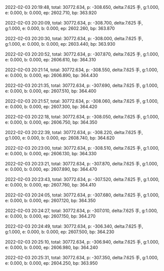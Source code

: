 2022-02-03 20:19:48, total: 30772.634, p: -308.650, delta:7.625 手, g:1.000, e: 0.000, b: 0.000, ep: 2602.710, bp: 363.920

2022-02-03 20:20:09, total: 30772.634, p: -308.700, delta:7.625 手, g:1.000, e: 0.000, b: 0.000, ep: 2602.260, bp: 363.870

2022-02-03 20:20:30, total: 30772.634, p: -308.000, delta:7.625 手, g:1.000, e: 0.000, b: 0.000, ep: 2603.440, bp: 363.930

2022-02-03 20:20:52, total: 30772.634, p: -307.870, delta:7.625 手, g:1.000, e: 0.000, b: 0.000, ep: 2606.610, bp: 364.310

2022-02-03 20:21:14, total: 30772.634, p: -308.550, delta:7.625 手, g:1.000, e: 0.000, b: 0.000, ep: 2606.890, bp: 364.430

2022-02-03 20:21:35, total: 30772.634, p: -307.690, delta:7.625 手, g:1.000, e: 0.000, b: 0.000, ep: 2607.510, bp: 364.400

2022-02-03 20:21:57, total: 30772.634, p: -308.060, delta:7.625 手, g:1.000, e: 0.000, b: 0.000, ep: 2607.300, bp: 364.420

2022-02-03 20:22:18, total: 30772.634, p: -308.050, delta:7.625 手, g:1.000, e: 0.000, b: 0.000, ep: 2606.750, bp: 364.350

2022-02-03 20:22:39, total: 30772.634, p: -308.220, delta:7.625 手, g:1.000, e: 0.000, b: 0.000, ep: 2608.740, bp: 364.620

2022-02-03 20:23:00, total: 30772.634, p: -308.510, delta:7.625 手, g:1.000, e: 0.000, b: 0.000, ep: 2606.130, bp: 364.330

2022-02-03 20:23:21, total: 30772.634, p: -307.870, delta:7.625 手, g:1.000, e: 0.000, b: 0.000, ep: 2607.890, bp: 364.470

2022-02-03 20:23:43, total: 30772.634, p: -307.520, delta:7.625 手, g:1.000, e: 0.000, b: 0.000, ep: 2607.760, bp: 364.410

2022-02-03 20:24:05, total: 30772.634, p: -307.680, delta:7.625 手, g:1.000, e: 0.000, b: 0.000, ep: 2607.120, bp: 364.350

2022-02-03 20:24:27, total: 30772.634, p: -307.010, delta:7.625 手, g:1.000, e: 0.000, b: 0.000, ep: 2607.150, bp: 364.270

2022-02-03 20:24:49, total: 30772.634, p: -306.340, delta:7.625 手, g:1.000, e: 0.000, b: 0.000, ep: 2607.500, bp: 364.230

2022-02-03 20:25:10, total: 30772.634, p: -306.940, delta:7.625 手, g:1.000, e: 0.000, b: 0.000, ep: 2606.980, bp: 364.240

2022-02-03 20:25:31, total: 30772.634, p: -307.350, delta:7.625 手, g:1.000, e: 0.000, b: 0.000, ep: 2604.250, bp: 363.950